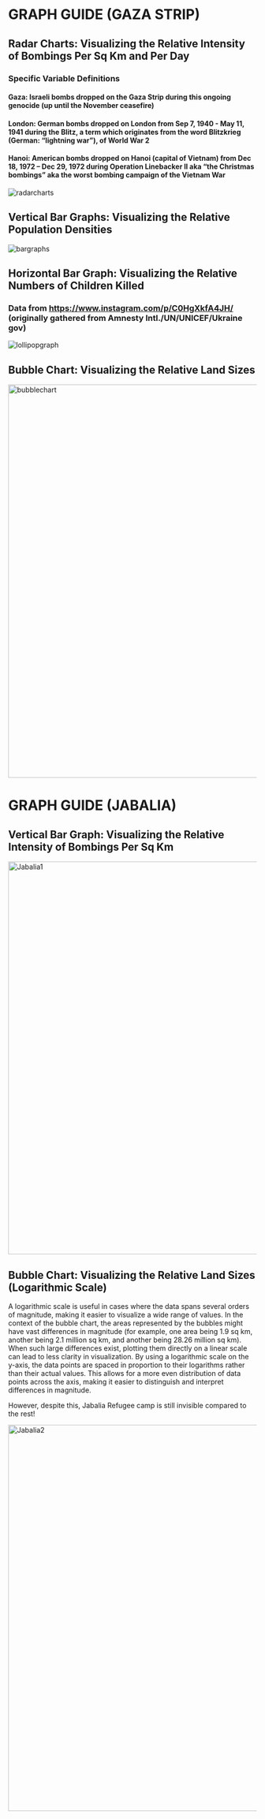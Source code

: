 # GRAPH GUIDE (GAZA STRIP)

## Radar Charts: Visualizing the Relative Intensity of Bombings Per Sq Km and Per Day

### Specific Variable Definitions 
#### Gaza: Israeli bombs dropped on the Gaza Strip during this ongoing genocide (up until the November ceasefire)

#### London: German bombs dropped on London from Sep 7, 1940 - May 11, 1941 during the Blitz, a term which originates from the word Blitzkrieg (German: “lightning war”), of World War 2

#### Hanoi: American bombs dropped on Hanoi (capital of Vietnam) from Dec 18, 1972 – Dec 29, 1972 during Operation Linebacker II aka “the Christmas bombings” aka the worst  bombing campaign of the Vietnam War 

<img alt="radarcharts" src="https://github.com/sabrinakhuntia99/gaza_mapping/assets/96092401/d6d80eae-3656-45f1-9cc7-3e3dae2e8bbd">

## Vertical Bar Graphs: Visualizing the Relative Population Densities

<img alt="bargraphs" src="https://github.com/sabrinakhuntia99/gaza_mapping/assets/96092401/f4899f94-e10f-43ae-96e2-31678a206fe6">

## Horizontal Bar Graph: Visualizing the Relative Numbers of Children Killed

### Data from https://www.instagram.com/p/C0HgXkfA4JH/ (originally gathered from Amnesty Intl./UN/UNICEF/Ukraine gov)

<img alt="lollipopgraph" src="https://github.com/sabrinakhuntia99/gaza_mapping/assets/96092401/07c0d2f2-0b37-4a6f-8d53-64285dd61681">

## Bubble Chart: Visualizing the Relative Land Sizes
<img width="798" alt="bubblechart" src="https://github.com/sabrinakhuntia99/gaza_mapping/assets/96092401/851c6cec-c3f5-46c1-90fb-695012c1043d">

# GRAPH GUIDE (JABALIA)

## Vertical Bar Graph: Visualizing the Relative Intensity of Bombings Per Sq Km 
<img width="797" alt="Jabalia1" src="https://github.com/sabrinakhuntia99/gaza_mapping/assets/96092401/d86574f0-a341-4894-8503-672a894e2dce">

## Bubble Chart: Visualizing the Relative Land Sizes (Logarithmic Scale)
A logarithmic scale is useful in cases where the data spans several orders of magnitude, making it easier to visualize a wide range of values. In the context of the bubble chart, the areas represented by the bubbles might have vast differences in magnitude (for example, one area being 1.9 sq km, another being 2.1 million sq km, and another being 28.26 million sq km). When such large differences exist, plotting them directly on a linear scale can lead to less clarity in visualization. By using a logarithmic scale on the y-axis, the data points are spaced in proportion to their logarithms rather than their actual values. This allows for a more even distribution of data points across the axis, making it easier to distinguish and interpret differences in magnitude.

However, despite this, Jabalia Refugee camp is still invisible compared to the rest!

<img width="784" alt="Jabalia2" src="https://github.com/sabrinakhuntia99/gaza_mapping/assets/96092401/187c1ff7-a661-4e7d-87e2-fdce976483df">
